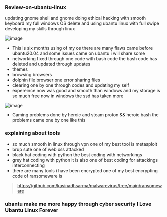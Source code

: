 ### Review-on-ubantu-linux
updating gnome shell and gnome doing ethical hacking with smooth keyboard my full windows OS delete and using ubantu linux with full swipe developing my skills through linux 

![image](https://user-images.githubusercontent.com/81065703/190914609-0bb7669a-bc3f-4dd8-af92-edddb0aee6ea.png)

* This is six months using of my os there are many flaws came before ubantu20.04 and some issues came on ubantu i will share some 
* networking fixed through one code with bash code the bash code has deleted and updated through updates
* themes 
* browsing browsers 
* dolphin file browser one error sharing files
* clearing one by one through codes and updating my self 
* expereince now was good and smooth than windows and my storage is so much free now in windows the ssd has taken more 

![image](https://user-images.githubusercontent.com/81065703/190914984-ae84c91e-216f-49f3-b749-1eab3052edda.png)

* Gaming problems done by heroic and steam proton && heroic bash the problems came one by one like this

### explaining about tools

* so much smooth in linux through vpn one of my best tool is metasploit
* brup sute one of web xss attacked 
* black hat coding with python the best coding with networkings
* grey hat coding with python it is also one of best coding for attackings interconnecting
* there are many tools i have been encrypted one of my best encrypting code of ransomeware is  
> https://github.com/kasinadhsarma/malwarevirus/tree/main/ransomeware

### ubantu make me more happy through cyber security I Love Ubantu Linux Forever

